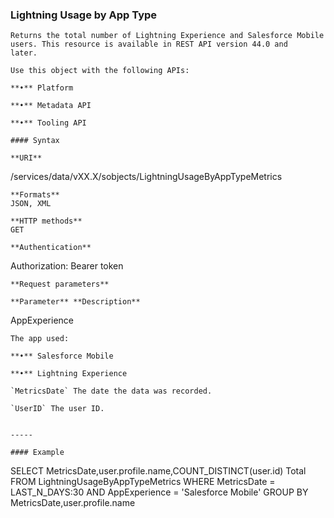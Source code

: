 ### Lightning Usage by App Type

```
Returns the total number of Lightning Experience and Salesforce Mobile users. This resource is available in REST API version 44.0 and
later.

Use this object with the following APIs:

**•** Platform

**•** Metadata API

**•** Tooling API

#### Syntax

**URI**
```
  /services/data/vXX.X/sobjects/LightningUsageByAppTypeMetrics

```
**Formats**
JSON, XML

**HTTP methods**
GET

**Authentication**
```
Authorization: Bearer token

```
**Request parameters**

**Parameter** **Description**
```
  AppExperience

```
The app used:

**•** Salesforce Mobile

**•** Lightning Experience

`MetricsDate` The date the data was recorded.

`UserID` The user ID.


-----

#### Example
```
SELECT MetricsDate,user.profile.name,COUNT_DISTINCT(user.id) Total FROM
LightningUsageByAppTypeMetrics WHERE MetricsDate = LAST_N_DAYS:30 AND AppExperience =
'Salesforce Mobile' GROUP BY MetricsDate,user.profile.name
